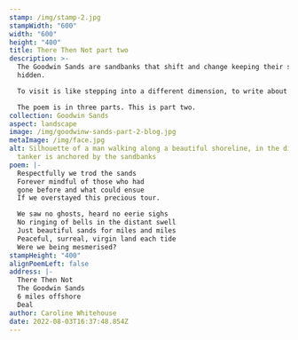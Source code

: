 ```yaml
---
stamp: /img/stamp-2.jpg
stampWidth: "600"
width: "600"
height: "400"
title: There Then Not part two
description: >-
  The Goodwin Sands are sandbanks that shift and change keeping their secrets
  hidden. 

  To visit is like stepping into a different dimension, to write about them demanded so much more than a few lines. 

  The poem is in three parts. This is part two. 
collection: Goodwin Sands
aspect: landscape
image: /img/goodwinw-sands-part-2-blog.jpg
metaImage: /img/face.jpg
alt: Silhouette of a man walking along a beautiful shoreline, in the distance, a
  tanker is anchored by the sandbanks
poem: |-
  Respectfully we trod the sands
  Forever mindful of those who had
  gone before and what could ensue 
  If we overstayed this precious tour.

  We saw no ghosts, heard no eerie sighs
  No ringing of bells in the distant swell
  Just beautiful sands for miles and miles
  Peaceful, surreal, virgin land each tide
  Were we being mesmerised?
stampHeight: "400"
alignPoemLeft: false
address: |-
  There Then Not
  The Goodwin Sands
  6 miles offshore 
  Deal
author: Caroline Whitehouse
date: 2022-08-03T16:37:48.854Z
---
```

